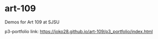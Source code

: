 # art-109
Demos for Art 109 at SJSU

p3-portfolio link: https://joko28.github.io/art-109/p3_portfolio/index.html
